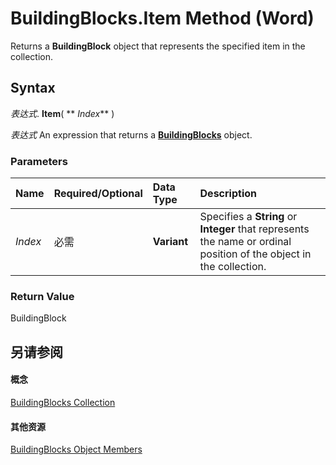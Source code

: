 
# BuildingBlocks.Item Method (Word)

Returns a  **BuildingBlock** object that represents the specified item in the collection.


## Syntax

 _表达式_. **Item**( ** _Index_** )

 _表达式_ An expression that returns a **[BuildingBlocks](be5bba4a-b06c-0074-20bd-bbeb40e03d1c.md)** object.


### Parameters



|**Name**|**Required/Optional**|**Data Type**|**Description**|
|:-----|:-----|:-----|:-----|
| _Index_|必需|**Variant**|Specifies a  **String** or **Integer** that represents the name or ordinal position of the object in the collection.|

### Return Value

BuildingBlock


## 另请参阅


#### 概念


[BuildingBlocks Collection](be5bba4a-b06c-0074-20bd-bbeb40e03d1c.md)
#### 其他资源


[BuildingBlocks Object Members](http://msdn.microsoft.com/library/865639de-1856-d542-fe6b-a09425c050f0%28Office.15%29.aspx)